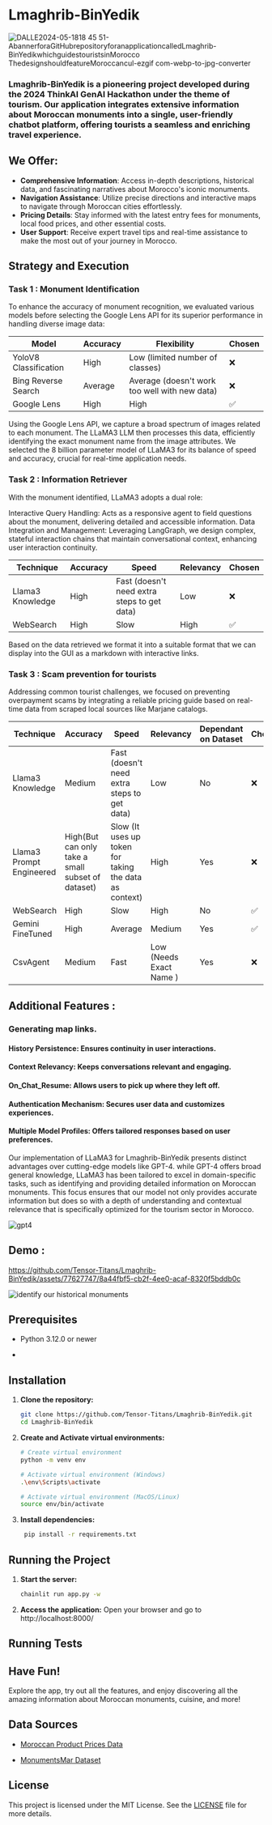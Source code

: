 # Lmaghrib-BinYedik
![DALLE2024-05-1818 45 51-AbannerforaGitHubrepositoryforanapplicationcalledLmaghrib-BinYedikwhichguidestouristsinMorocco ThedesignshouldfeatureMoroccancul-ezgif com-webp-to-jpg-converter](https://github.com/Tensor-Titans/Lmaghrib-BinYedik/assets/49345542/5ee03377-1f54-4fac-bb4e-1a252fec07d9)

 
### Lmaghrib-BinYedik is a pioneering project developed during the 2024 ThinkAI GenAI Hackathon under the theme of tourism. Our application integrates extensive information about Moroccan monuments into a single, user-friendly chatbot platform, offering tourists a seamless and enriching travel experience.

 ## We Offer:

- **Comprehensive Information**:  Access in-depth descriptions, historical data, and fascinating narratives about Morocco's iconic monuments.
- **Navigation Assistance**: Utilize precise directions and interactive maps to navigate through Moroccan cities effortlessly.
- **Pricing Details**: Stay informed with the latest entry fees for monuments, local food prices, and other essential costs.
- **User Support**: Receive expert travel tips and real-time assistance to make the most out of your journey in Morocco.





## Strategy and Execution

### Task 1 : Monument Identification

To enhance the accuracy of monument recognition, we evaluated various models before selecting the Google Lens API for its superior performance in handling diverse image data:


| Model     | Accuracy                          | Flexibility |  Chosen | 
|-----------|-----------------------------------|-----------|------| 
| YoloV8 Classification     | High| Low (limited number of classes) |❌ |
| Bing Reverse Search | Average     | Average (doesn't work too well with new data) |❌ |
| Google Lens      | High              | High   |✅|


Using the Google Lens API, we capture a broad spectrum of images related to each monument. The LLaMA3 LLM then processes this data, efficiently identifying the exact monument name from the image attributes. We selected the 8 billion parameter model of LLaMA3 for its balance of speed and accuracy, crucial for real-time application needs.






### Task 2 : Information Retriever

With the monument identified, LLaMA3 adopts a dual role:

Interactive Query Handling: Acts as a responsive agent to field questions about the monument, delivering detailed and accessible information.
Data Integration and Management: Leveraging LangGraph, we design complex, stateful interaction chains that maintain conversational context, enhancing user interaction continuity.


| Technique   | Accuracy                       | Speed    | Relevancy | Chosen |
|-----------|-----------------------------------|-----------|--------|--------|
| Llama3 Knowledge     | High| Fast (doesn't need extra steps to get data) | Low  |❌ |
| WebSearch | High     | Slow  | High|✅ |

Based on the data retrieved we format it into a suitable format that we can display into the GUI as a markdown with interactive links.

### Task 3 : Scam prevention for tourists

Addressing common tourist challenges, we focused on preventing overpayment scams by integrating a reliable pricing guide based on real-time data from scraped local sources like Marjane catalogs.


| Technique   | Accuracy                       | Speed    | Relevancy | Dependant on Dataset | Chosen |
|-----------|-----------------------------------|-----------|--------|--------|--------|
| Llama3 Knowledge     | Medium| Fast (doesn't need extra steps to get data) | Low  |No |❌ |
| Llama3 Prompt Engineered  | High(But can only take a small subset of dataset) | Slow (It uses up token for taking the data as context) | High  |Yes |❌ |
| WebSearch | High     | Slow  | High |No |✅ |
| Gemini FineTuned | High     | Average | Medium  |Yes |✅ |
| CsvAgent | Medium     |Fast  | Low (Needs Exact Name ) |Yes |❌ |




## Additional Features :

### Generating map links.
#### History Persistence: Ensures continuity in user interactions.
#### Context Relevancy: Keeps conversations relevant and engaging.
#### On_Chat_Resume: Allows users to pick up where they left off.
#### Authentication Mechanism: Secures user data and customizes experiences.
#### Multiple Model Profiles: Offers tailored responses based on user preferences.



Our implementation of LLaMA3 for Lmaghrib-BinYedik presents distinct advantages over cutting-edge models like GPT-4.
while GPT-4 offers broad general knowledge, LLaMA3 has been tailored to excel in domain-specific tasks, such as identifying and providing detailed information on Moroccan monuments. This focus ensures that our model not only provides accurate information but does so with a depth of understanding and contextual relevance that is specifically optimized for the tourism sector in Morocco.

![gpt4](https://github.com/Tensor-Titans/Lmaghrib-BinYedik/assets/77627747/ee42892b-9ee8-46c9-9203-33c8439184b0)


## Demo :


https://github.com/Tensor-Titans/Lmaghrib-BinYedik/assets/77627747/8a44fbf5-cb2f-4ee0-acaf-8320f5bddb0c






![identify our historical monuments](https://github.com/Tensor-Titans/Lmaghrib-BinYedik/assets/77627747/450391c4-8fd3-4d6c-b86a-dcb340880eba)




## Prerequisites

- Python 3.12.0 or newer

- 
## Installation

1. **Clone the repository:**
    ```sh
    git clone https://github.com/Tensor-Titans/Lmaghrib-BinYedik.git
    cd Lmaghrib-BinYedik
    ```
3. **Create and Activate virtual environments:**
    ```sh
    # Create virtual environment
    python -m venv env
    
    # Activate virtual environment (Windows)
    .\env\Scripts\activate

    # Activate virtual environment (MacOS/Linux)
    source env/bin/activate
    ```

3. **Install dependencies:**
    ```sh
     pip install -r requirements.txt
    ```

## Running the Project

1. **Start the server:**
    ```sh
    chainlit run app.py -w
    ```

2. **Access the application:**
    Open your browser and go to http://localhost:8000/

## Running Tests
## Have Fun!

Explore the app, try out all the features, and enjoy discovering all the amazing information about Moroccan monuments, cuisine, and more!
## Data Sources

- [Moroccan Product Prices Data](https://drive.google.com/file/d/16JutKB5cA__95UHBk9OS5aGAPdsFvdyq/view?usp=sharing)

- [MonumentsMar Dataset](https://drive.google.com/file/d/11v6-1MtI4BCHFyILfAHhP9Ca9RZz9Tc-/view?usp=sharing)

## License

This project is licensed under the MIT License. See the [LICENSE](LICENSE) file for more details.

